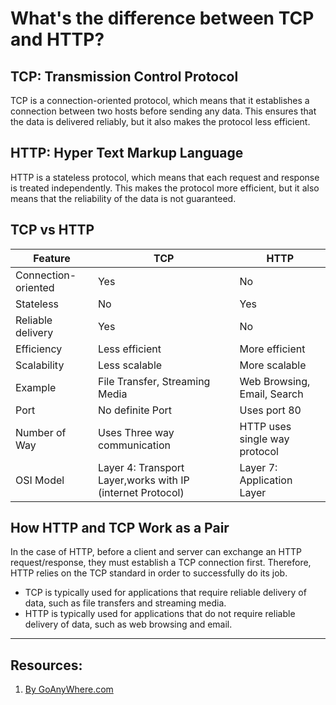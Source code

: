 # What's the difference between TCP and HTTP?

## TCP: Transmission Control Protocol

TCP is a connection-oriented protocol, which means that it establishes a connection between two hosts before sending any data. This ensures that the data is delivered reliably, but it also makes the protocol less efficient.

## HTTP: Hyper Text Markup Language

HTTP is a stateless protocol, which means that each request and response is treated independently. This makes the protocol more efficient, but it also means that the reliability of the data is not guaranteed.

## TCP vs HTTP

| Feature             | TCP                                                        | HTTP                          |
| ------------------- | ---------------------------------------------------------- | ----------------------------- |
| Connection-oriented | Yes                                                        | No                            |
| Stateless           | No                                                         | Yes                           |
| Reliable delivery   | Yes                                                        | No                            |
| Efficiency          | Less efficient                                             | More efficient                |
| Scalability         | Less scalable                                              | More scalable                 |
| Example             | File Transfer, Streaming Media                             | Web Browsing, Email, Search   |
| Port                | No definite Port                                           | Uses port 80                  |
| Number of Way       | Uses Three way communication                               | HTTP uses single way protocol |
| OSI Model           | Layer 4: Transport Layer,works with IP (internet Protocol) | Layer 7: Application Layer    |

## How HTTP and TCP Work as a Pair

In the case of HTTP, before a client and server can exchange an HTTP request/response, they must establish a TCP connection first. Therefore, HTTP relies on the TCP standard in order to successfully do its job.

- TCP is typically used for applications that require reliable delivery of data, such as file transfers and streaming media.
- HTTP is typically used for applications that do not require reliable delivery of data, such as web browsing and email.

---

## Resources:

1. [By GoAnyWhere.com](https://www.goanywhere.com/blog/http-vs-tcp-whats-the-difference)
